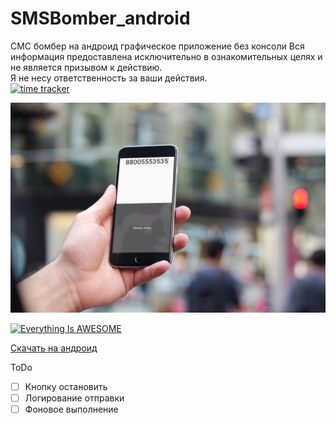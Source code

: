 # SMSBomber_android
СМС бомбер на андроид графическое приложение без консоли
Вся информация предоставлена исключительно в ознакомительных целях и не является призывом к действию. <br>
Я не несу ответственность за ваши действия. <br>
[![time tracker](https://wakatime.com/badge/github/LencoDigitexer/SMSBomber_android.svg)](https://wakatime.com/badge/github/LencoDigitexer/SMSBomber_android)

![](/pic/previev.jpg)

[![Everything Is AWESOME](https://yt-embed.herokuapp.com/embed?v=ZLyBvn4_MJc)](https://www.youtube.com/watch?v=ZLyBvn4_MJc "Everything Is AWESOME")

[Скачать на андроид](https://github.com/LencoDigitexer/SMSBomber_android/releases/download/release/smsbomber-0.1-armeabi-v7a-debug.apk) 

ToDo
- [ ] Кнопку остановить
- [ ] Логирование отправки
- [ ] Фоновое выполнение
